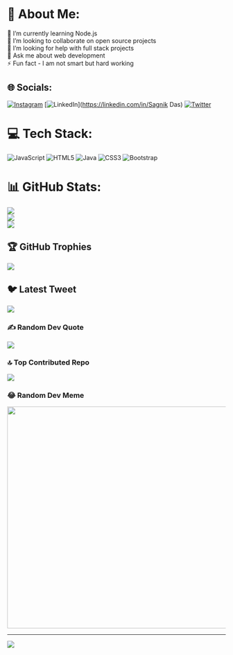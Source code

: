 # 💫 About Me:
🌱 I’m currently learning Node.js<br>👯 I’m looking to collaborate on open source projects<br>🤝 I’m looking for help with full stack projects<br>💬 Ask me about web development <br>⚡ Fun fact - I am not  smart but hard working


## 🌐 Socials:
[![Instagram](https://img.shields.io/badge/Instagram-%23E4405F.svg?logo=Instagram&logoColor=white)](https://instagram.com/sagnik3788) [![LinkedIn](https://img.shields.io/badge/LinkedIn-%230077B5.svg?logo=linkedin&logoColor=white)](https://linkedin.com/in/Sagnik Das) [![Twitter](https://img.shields.io/badge/Twitter-%231DA1F2.svg?logo=Twitter&logoColor=white)](https://twitter.com/@sagnikD80478508) 

# 💻 Tech Stack:
![JavaScript](https://img.shields.io/badge/javascript-%23323330.svg?style=for-the-badge&logo=javascript&logoColor=%23F7DF1E) ![HTML5](https://img.shields.io/badge/html5-%23E34F26.svg?style=for-the-badge&logo=html5&logoColor=white) ![Java](https://img.shields.io/badge/java-%23ED8B00.svg?style=for-the-badge&logo=java&logoColor=white) ![CSS3](https://img.shields.io/badge/css3-%231572B6.svg?style=for-the-badge&logo=css3&logoColor=white) ![Bootstrap](https://img.shields.io/badge/bootstrap-%23563D7C.svg?style=for-the-badge&logo=bootstrap&logoColor=white)
# 📊 GitHub Stats:
![](https://github-readme-stats.vercel.app/api?username=sagnik3788&theme=radical&hide_border=false&include_all_commits=false&count_private=false)<br/>
![](https://github-readme-streak-stats.herokuapp.com/?user=sagnik3788&theme=radical&hide_border=false)<br/>
![](https://github-readme-stats.vercel.app/api/top-langs/?username=sagnik3788&theme=radical&hide_border=false&include_all_commits=false&count_private=false&layout=compact)

## 🏆 GitHub Trophies
![](https://github-profile-trophy.vercel.app/?username=sagnik3788&theme=radical&no-frame=false&no-bg=true&margin-w=4)

## 🐦 Latest Tweet
[![](https://gtce.itsvg.in/api?username=@sagnikD80478508)](https://github.com/VishwaGauravIn/github-twitter-card-embed)

### ✍️ Random Dev Quote
![](https://quotes-github-readme.vercel.app/api?type=horizontal&theme=radical)

### 🔝 Top Contributed Repo
![](https://github-contributor-stats.vercel.app/api?username=sagnik3788&limit=5&theme=flat&combine_all_yearly_contributions=true)

### 😂 Random Dev Meme
<img src="https://rm.up.railway.app/" width="512px"/>

---
[![](https://visitcount.itsvg.in/api?id=sagnik3788&icon=0&color=0)](https://visitcount.itsvg.in)

<!-- Proudly created with GPRM ( https://gprm.itsvg.in ) -->
